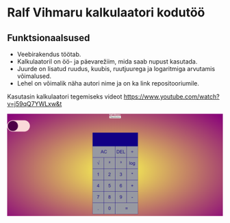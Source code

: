 # Ralf Vihmaru kalkulaatori kodutöö
## Funktsionaalsused

- Veebirakendus töötab.
- Kalkulaatoril on öö- ja päevarežiim, mida saab nupust kasutada.
- Juurde on lisatud ruudus, kuubis, ruutjuurega ja logaritmiga arvutamis võimalused.
- Lehel on võimalik näha autori nime ja on ka link repositooriumile.

Kasutasin kalkulaatori tegemiseks videot https://www.youtube.com/watch?v=j59qQ7YWLxw&t

![](Pilt.png)
